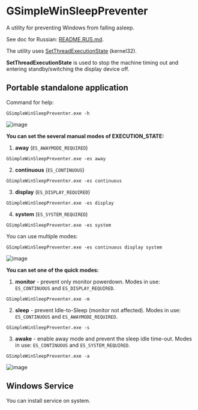 # GSimpleWinSleepPreventer
A utility for preventing Windows from falling asleep.

See doc for Russian: [README.RUS.md](https://github.com/DrGennadius/GSimpleWinSleepPreventer/blob/master/README.RUS.md).

The utility uses [SetThreadExecutionState](https://docs.microsoft.com/en-us/windows/win32/api/winbase/nf-winbase-setthreadexecutionstate) (kernel32).

**SetThreadExecutionState** is used to stop the machine timing out and entering standby/switching the display device off.

## Portable standalone application

Command for help:

```shell
GSimpleWinSleepPreventer.exe -h
```

![image](https://user-images.githubusercontent.com/27915885/141684747-f0d35e9d-c04a-4d04-a4b4-d2a89f78b450.png)

**You can set the several manual modes of EXECUTION_STATE:**

1. **away** (`ES_AWAYMODE_REQUIRED`)

```shell
GSimpleWinSleepPreventer.exe -es away
```

2. **continuous** (`ES_CONTINUOUS`)

```shell
GSimpleWinSleepPreventer.exe -es continuous
```

3. **display** (`ES_DISPLAY_REQUIRED`)

```shell
GSimpleWinSleepPreventer.exe -es display
```

4. **system** (`ES_SYSTEM_REQUIRED`)

```shell
GSimpleWinSleepPreventer.exe -es system
```

You can use multiple modes:

```shell
GSimpleWinSleepPreventer.exe -es continuous display system
```

![image](https://user-images.githubusercontent.com/27915885/141684828-e40b7e3e-7ed7-43d0-ac24-88a7ffc5b38b.png)

**You can set one of the quick modes:**

1. **monitor** - prevent only monitor powerdown. Modes in use: `ES_CONTINUOUS` and `ES_DISPLAY_REQUIRED`.

```shell
GSimpleWinSleepPreventer.exe -m
```

2. **sleep** - prevent Idle-to-Sleep (monitor not affected). Modes in use: `ES_CONTINUOUS` and `ES_AWAYMODE_REQUIRED`.

```shell
GSimpleWinSleepPreventer.exe -s
```

3. **awake** - enable away mode and prevent the sleep idle time-out. Modes in use: `ES_CONTINUOUS` and `ES_SYSTEM_REQUIRED`.

```shell
GSimpleWinSleepPreventer.exe -a
```

![image](https://user-images.githubusercontent.com/27915885/141684880-a91feced-723b-42a5-8092-534e2dd296d0.png)

## Windows Service

You can install service on system.

